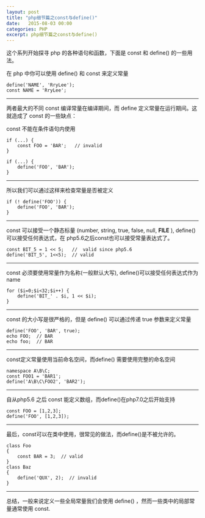 ```yaml
---
layout: post
title: "php细节篇之const与define()"
date:   2015-08-03 00:00
categories: PHP
excerpt: php细节篇之const与define()
---
```


这个系列开始探寻 php 的各种语句和函数，下面是 const 和 define() 的一些用法。

在 php 中你可以使用 define() 和 const 来定义常量

    define('NAME', 'RryLee');
    const NAME = 'RryLee';

---

两者最大的不同 const 编译常量在编译期间，而 define 定义常量在运行期间。这就造成了 const 的一些缺点：

const 不能在条件语句内使用

    if (...) {
        const FOO = 'BAR';   // invalid
    }

    if (...) {
        define('FOO', 'BAR');
    }

---

所以我们可以通过这样来检查常量是否被定义

    if (! define('FOO')) {
        define('FOO', 'BAR');
    }

---

const 可以接受一个静态标量 (number, string, true, false, null, __FILE__ ), define() 可以接受任何表达式，在 php5.6之后const也可以接受常量表达式了。

    const BIT_5 = 1 << 5;   //  valid since php5.6
    define('BIT_5', 1<<5);  // valid

---

const 必须要使用常量作为名称(一般默认大写), define()可以接受任何表达式作为name

    for ($i=0;$i<32;$i++) {
        define('BIT_' . $i, 1 << $i);
    }

---

const 的大小写是很严格的，但是 define() 可以通过传递 true 参数来定义常量

    define('FOO', 'BAR', true);
    echo FOO;  // BAR
    echo foo;  // BAR

---

const定义常量使用当前命名空间，而define() 需要使用完整的命名空间

    namespace A\B\C;
    const FOO1 = 'BAR1';
    define('A\B\C\FOO2', 'BAR2');

---

自从php5.6 之后 const 能定义数组，而define()在php7.0之后开始支持

    const FOO = [1,2,3];
    define('FOO', [1,2,3]);

---

最后，const可以在类中使用，很常见的做法，而define()是不被允许的。

    class Foo
    {
        const BAR = 3;  // valid
    }
    class Baz
    {
        define('QUX', 2);  // invalid
    }

---

总结，一般来说定义一些全局常量我们会使用 define() ，然而一些类中的局部常量通常使用 const.
